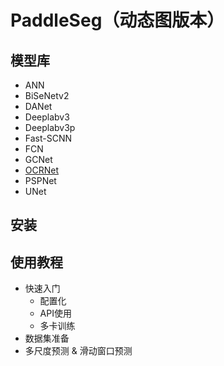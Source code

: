 # PaddleSeg（动态图版本）

## 模型库

* ANN
* BiSeNetv2
* DANet
* Deeplabv3
* Deeplabv3p
* Fast-SCNN
* FCN
* GCNet
* [OCRNet](https://github.com/nepeplwu/PaddleSeg/blob/develop/dygraph/configs/ocrnet/README.md)
* PSPNet
* UNet

## 安装

## 使用教程

* 快速入门
  * 配置化
  * API使用
  * 多卡训练
* 数据集准备
* 多尺度预测 & 滑动窗口预测
